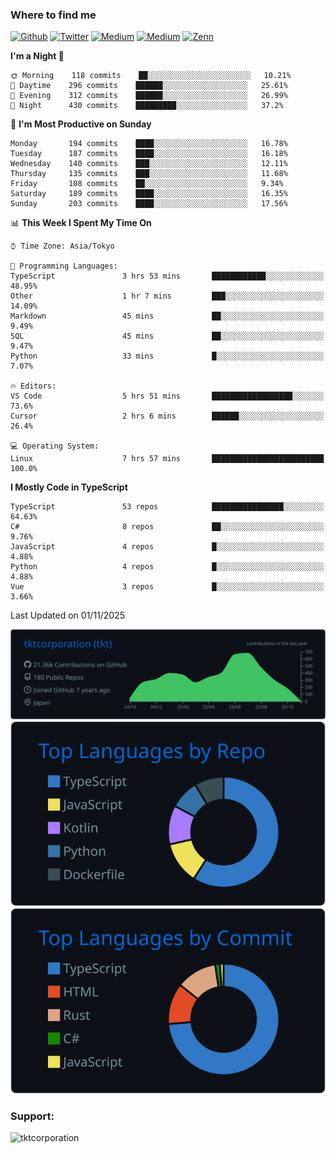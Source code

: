 <!-- <p align="left"> <img src="https://komarev.com/ghpvc/?username=tktcorporation&label=Profile%20views&color=0e75b6&style=flat" alt="tktcorporation" /> </p> -->

<h3>Where to find me</h3>
<p>
<a href="https://github.com/tktcorporation" target="_blank"><img alt="Github" src="https://img.shields.io/badge/GitHub-%2312100E.svg?&style=for-the-badge&logo=Github&logoColor=white" /></a>
<a href="https://twitter.com/tktcorporation" target="_blank"><img alt="Twitter" src="https://img.shields.io/badge/twitter-%231DA1F2.svg?&style=for-the-badge&logo=twitter&logoColor=white" /></a>
<a href="https://www.linkedin.com/in/tktcorporation" target="_blank"><img alt="Medium" src="https://img.shields.io/badge/linkdin-0a66c2.svg?&style=for-the-badge&logo=linkedin&logoColor=white" /></a>
<a href="https://qiita.com/tktcorporation" target="_blank"><img alt="Medium" src="https://img.shields.io/badge/qiita-55C500.svg?&style=for-the-badge&logo=qiita&logoColor=white" /></a>
<a href="https://zenn.dev/tktcorporation" target="_blank"><img alt="Zenn" src="https://img.shields.io/badge/Zenn-3EA8FF.svg?&style=for-the-badge&logo=Zenn&logoColor=white" /></a>
</p>
  
<!--START_SECTION:waka-->
**I'm a Night 🦉** 

```text
🌞 Morning    118 commits    ██░░░░░░░░░░░░░░░░░░░░░░░   10.21% 
🌆 Daytime    296 commits    ██████░░░░░░░░░░░░░░░░░░░   25.61% 
🌃 Evening    312 commits    ██████░░░░░░░░░░░░░░░░░░░   26.99% 
🌙 Night      430 commits    █████████░░░░░░░░░░░░░░░░   37.2%

```
📅 **I'm Most Productive on Sunday** 

```text
Monday       194 commits    ████░░░░░░░░░░░░░░░░░░░░░   16.78% 
Tuesday      187 commits    ████░░░░░░░░░░░░░░░░░░░░░   16.18% 
Wednesday    140 commits    ███░░░░░░░░░░░░░░░░░░░░░░   12.11% 
Thursday     135 commits    ███░░░░░░░░░░░░░░░░░░░░░░   11.68% 
Friday       108 commits    ██░░░░░░░░░░░░░░░░░░░░░░░   9.34% 
Saturday     189 commits    ████░░░░░░░░░░░░░░░░░░░░░   16.35% 
Sunday       203 commits    ████░░░░░░░░░░░░░░░░░░░░░   17.56%

```


📊 **This Week I Spent My Time On** 

```text
⌚︎ Time Zone: Asia/Tokyo

💬 Programming Languages: 
TypeScript               3 hrs 53 mins       ████████████░░░░░░░░░░░░░   48.95% 
Other                    1 hr 7 mins         ███░░░░░░░░░░░░░░░░░░░░░░   14.09% 
Markdown                 45 mins             ██░░░░░░░░░░░░░░░░░░░░░░░   9.49% 
SQL                      45 mins             ██░░░░░░░░░░░░░░░░░░░░░░░   9.47% 
Python                   33 mins             █░░░░░░░░░░░░░░░░░░░░░░░░   7.07%

🔥 Editors: 
VS Code                  5 hrs 51 mins       ██████████████████░░░░░░░   73.6% 
Cursor                   2 hrs 6 mins        ██████░░░░░░░░░░░░░░░░░░░   26.4%

💻 Operating System: 
Linux                    7 hrs 57 mins       █████████████████████████   100.0%

```

**I Mostly Code in TypeScript** 

```text
TypeScript               53 repos            ████████████████░░░░░░░░░   64.63% 
C#                       8 repos             ██░░░░░░░░░░░░░░░░░░░░░░░   9.76% 
JavaScript               4 repos             █░░░░░░░░░░░░░░░░░░░░░░░░   4.88% 
Python                   4 repos             █░░░░░░░░░░░░░░░░░░░░░░░░   4.88% 
Vue                      3 repos             █░░░░░░░░░░░░░░░░░░░░░░░░   3.66%

```



 Last Updated on 01/11/2025
<!--END_SECTION:waka-->

[![](https://raw.githubusercontent.com/tktcorporation/tktcorporation/master/profile-summary-card-output/github_dark/0-profile-details.svg)](https://github.com/vn7n24fzkq/github-profile-summary-cards)
[![](https://raw.githubusercontent.com/tktcorporation/tktcorporation/master/profile-summary-card-output/github_dark/1-repos-per-language.svg)](https://github.com/vn7n24fzkq/github-profile-summary-cards) [![](https://raw.githubusercontent.com/tktcorporation/tktcorporation/master/profile-summary-card-output/github_dark/2-most-commit-language.svg)](https://github.com/vn7n24fzkq/github-profile-summary-cards)

<h3 align="left">Support:</h3>
<p><a href="https://www.buymeacoffee.com/tktcorporation"> <img align="left" src="https://cdn.buymeacoffee.com/buttons/v2/default-yellow.png" height="50" width="210" alt="tktcorporation" /></a></p><br><br>
